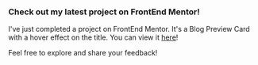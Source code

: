 ### Check out my latest project on FrontEnd Mentor!

I've just completed a project on FrontEnd Mentor. It's a Blog Preview Card with a hover effect on the title. You can view it [here](https://matbac85.github.io/BLOG_PREVIEW_CARD/)!

Feel free to explore and share your feedback!
